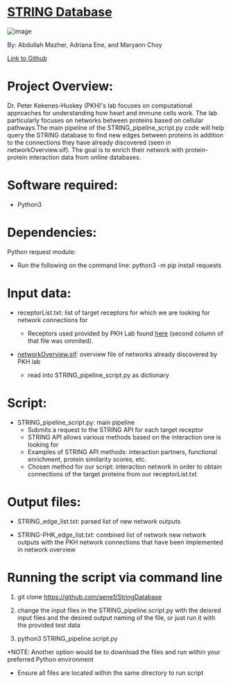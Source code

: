 # [STRING Database](https://string-db.org/) 
 ![image](https://user-images.githubusercontent.com/69886501/117343733-33937400-ae6a-11eb-9081-40a8c75bb77e.png)

By: Abdullah Mazher, Adriana Ene, and Maryann Choy

[Link to Github](https://github.com/aene1/StringDatabase)

# Project Overview:


Dr. Peter Kekenes-Huskey (PKH)'s lab focuses on computational approaches for understanding how heart and immune cells work. The lab particularly focuses on networks between proteins based on cellular pathways.The main pipeline of the STRING_pipeline_script.py code will help query the STRING database to find new edges between proteins in addition to the connections they have already discovered (seen in networkOverview.sif). The goal is to enrich their network with protein-protein interaction data from online databases. 

# Software required:

* Python3

# Dependencies:

Python request module: 

* Run the following on the command line: python3 -m pip install requests

# Input data:

* receptorList.txt: list of target receptors for which we are looking for network connections for
   * Receptors used provided by PKH Lab found [here](https://bitbucket.org/pkhlab/pathwayanalysis/src/master/receptorlist.txt) (second column of that file was ommited). 

* [networkOverview.sif](https://bitbucket.org/pkhlab/pathwayanalysis/src/master/NetworkOverView.sif): overview file of networks already discovered by PKH lab 
   * read into STRING_pipeline_script.py as dictionary
   
# Script:

* STRING_pipeline_script.py: main pipeline
   * Submits a request to the STRING API for each target receptor
   * STRING API allows various methods based on the interaction one is looking for
    * Examples of STRING API methods: interaction partners, functional enrichment, protein similarity scores, etc.
    * Chosen method for our script: interaction network in order to obtain connections of the target proteins from our receptorList.txt

# Output files:

* STRING_edge_list.txt: parsed list of new network outputs

* STRING-PHK_edge_list.txt: combined list of network new network outputs with the PKH network connections that have been implemented in network overview

# Running the script via command line

1. git clone https://github.com/aene1/StringDatabase

2. change the input files in the STRING_pipeline.script.py with the deisred input files and the desired output naming of the file, or just run it with the provided test data

3. python3 STRING_pipeline.script.py

*NOTE: Another option would be to download the files and run within your preferred Python environment
 * Ensure all files are located within the same directory to run script
